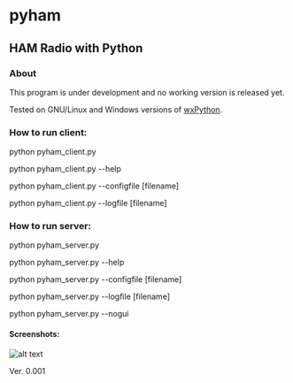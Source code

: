
# pyham
## HAM Radio with Python

### About
This program is under development and no working version is released yet.

Tested on GNU/Linux and Windows versions of [wxPython](https://www.wxpython.org).

### How to run client:
python pyham_client.py

python pyham_client.py --help

python pyham_client.py --configfile [filename]

python pyham_client.py --logfile [filename]


### How to run server:
python pyham_server.py

python pyham_server.py --help

python pyham_server.py --configfile [filename]

python pyham_server.py --logfile [filename]

python pyham_server.py --nogui

#### Screenshots:

![alt text](http://titanix.net/~japek/pyham-client-0001.png)

Ver. 0.001
